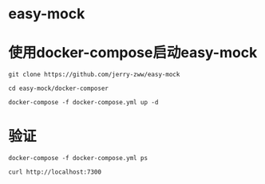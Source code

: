 # easy-mock

# 使用docker-compose启动easy-mock

`git clone https://github.com/jerry-zww/easy-mock`

`cd easy-mock/docker-composer`

`docker-compose -f docker-compose.yml up -d`

# 验证

`docker-compose -f docker-compose.yml ps`

`curl http://localhost:7300`
